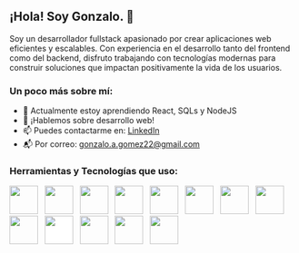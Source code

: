 ## ¡Hola! Soy Gonzalo. 👋

Soy un desarrollador fullstack apasionado por crear aplicaciones web eficientes y escalables. Con experiencia en el desarrollo tanto del frontend como del backend, disfruto trabajando con tecnologías modernas para construir soluciones que impactan positivamente la vida de los usuarios.

### Un poco más sobre mí:
- 🌱 Actualmente estoy aprendiendo React, SQLs y NodeJS
- 💬 ¡Hablemos sobre desarrollo web!
- 📫 Puedes contactarme en: [LinkedIn](www.linkedin.com/in/gonzalo-agustin-gomez-b98709318) 
- 📬 Por correo: gonzalo.a.gomez22@gmail.com


### Herramientas y Tecnologías que uso:

<div>
 <a style="text-decoration: none"href="https://developer.mozilla.org/es/docs/Web/JavaScript">
   <img height="50px" width="50px" src="https://cdn.jsdelivr.net/gh/devicons/devicon@latest/icons/javascript/javascript-original.svg" />    
 </a>
&nbsp;
 <a style="text-decoration: none" href="https://developer.mozilla.org/es/docs/Web/HTML">
   <img  height="50px" width="50px" src="https://cdn.jsdelivr.net/gh/devicons/devicon@latest/icons/html5/html5-original.svg" />
 </a>
&nbsp;
 <a style="text-decoration: none" href="https://developer.mozilla.org/es/docs/Web/CSS">
   <img height="50px" width="50px" src="https://cdn.jsdelivr.net/gh/devicons/devicon@latest/icons/css3/css3-original.svg" />      
 </a> 
&nbsp;
 <a style="text-decoration: none" href="https://www.react.dev">
   <img height="50px" width="50px" src="https://cdn.jsdelivr.net/gh/devicons/devicon@latest/icons/react/react-original.svg" />
 </a>  
&nbsp;
 <a style="text-decoration: none" href="https://jestjs.io/">
   <img height="50px" width="50px" src="https://cdn.jsdelivr.net/gh/devicons/devicon@latest/icons/jest/jest-plain.svg" />       
 </a>
&nbsp;
 <a style="text-decoration: none" href="https://nodejs.org/en">
   <img style="height:50px; width:50px"src="https://cdn.jsdelivr.net/gh/devicons/devicon@latest/icons/nodejs/nodejs-original-wordmark.svg" />
 </a>
&nbsp;
 <a style="text-decoration: none" href="https://www.npmjs.com">
   <img style="height:50px; width:50px"src="https://cdn.jsdelivr.net/gh/devicons/devicon@latest/icons/npm/npm-original-wordmark.svg" />      
 </a>
&nbsp;
 <a style="text-decoration: none" href="https://webpack.js.org">
   <img style="height:50px; width:50px" src="https://cdn.jsdelivr.net/gh/devicons/devicon@latest/icons/webpack/webpack-original.svg" />      
 </a>
&nbsp;
 <a style="text-decoration: none" href="https://reactrouter.com">
   <img style="height:50px; width:50px" src="https://cdn.jsdelivr.net/gh/devicons/devicon@latest/icons/reactrouter/reactrouter-original-wordmark.svg" />
 </a>
&nbsp;
 <a style="text-decoration: none" href="https://expressjs.com/es/">
   <img style="height:50px; width:50px; background-color:white" src="https://cdn.jsdelivr.net/gh/devicons/devicon@latest/icons/express/express-original.svg" />
 </a>
&nbsp;
 <a style="text-decoration: none" href="https://www.postgresql.org/">
   <img style="height:50px; width:50px" src="https://cdn.jsdelivr.net/gh/devicons/devicon@latest/icons/postgresql/postgresql-original.svg" />
 </a>
&nbsp;
 <a style="text-decoration: none" href="https://git-scm.com/">
   <img style="height:50px; width:50px" src="https://cdn.jsdelivr.net/gh/devicons/devicon@latest/icons/git/git-original.svg" />
 </a>
&nbsp;
 <a style="text-decoration: none" href="https://ubuntu.com/">
   <img style="height:50px; width:50px" src="https://cdn.jsdelivr.net/gh/devicons/devicon@latest/icons/ubuntu/ubuntu-original.svg" />
 </a>
</div>
